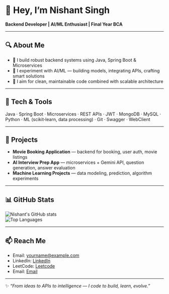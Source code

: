 # 👋 Hey, I’m Nishant Singh

**Backend Developer | AI/ML Enthusiast | Final Year BCA**

---

## 🔍 About Me  
- 🔧 I build robust backend systems using Java, Spring Boot & Microservices  
- 🤖 I experiment with AI/ML — building models, integrating APIs, crafting smart solutions  
- 🎯 I aim for clean, maintainable code combined with scalable architecture  

---

## 🧰 Tech & Tools  
Java · Spring Boot · Microservices · REST APIs · JWT · MongoDB · MySQL · Python · ML (scikit‑learn, data processing) · Git · Swagger · WebClient  

---

## 🚀 Projects  
- **Movie Booking Application** — backend for booking, user auth, movie listings  
- **AI Interview Prep App** — microservices + Gemini API, question generation, answer evaluation  
- **Machine Learning Projects** — data modeling, prediction, algorithm experiments  

---

## 📊 GitHub Stats
![Nishant's GitHub stats](https://github-readme-stats.vercel.app/api?username=T-nahsin&show_icons=true&theme=radical)  
![Top Languages](https://github-readme-stats.vercel.app/api/top-langs/?username=T-nahsin&layout=compact&theme=radical)

---

## 📫 Reach Me  
- Email: yourname@example.com  
- LinkedIn: [LinkedIn](https://www.linkedin.com/in/nishant-singh-95a15b2a6/)
- LeetCode: [Leetcode](https://leetcode.com/u/T-nahsin/)
- Email: [Email](nishant16405@gmail.com)

---

✨ *“From ideas to APIs to intelligence — I code to build, learn, evolve.”*  
